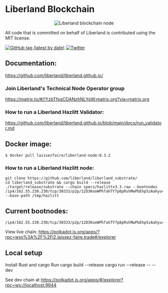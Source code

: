 # Liberland Blockchain
<p>
<center>

  <img style="max-height: 50px;" alt="Liberland blockchain node" title="Liberland Logo" src="(https://lgl.liberland.org/uploads/-/system/appearance/header_logo/1/Liberland_vlajka.png)">
</center>
</p>


All code that is committed on behalf of Liberland is contributed using the MIT license.

[![GitHub tag (latest by date)](https://img.shields.io/github/v/tag/liberland/liberland_substrate)](https://github.com/liberland/liberland_substrate/tags) [![Twitter](https://img.shields.io/badge/Twitter-gray?logo=twitter)](https://twitter.com/Liberland_org)


## Documentation:
https://github.com/liberland/liberland.github.io/


### Join Liberland's Technical Node Operator group
https://matrix.to/#/!YzbTfsgCDANzhNLYpW:matrix.org?via=matrix.org


### How to run a Liberland Hazlitt Validator:
https://github.com/liberland/liberland.github.io/blob/main/docs/run_validator.md

## Docker image:
`$ docker pull laissezfaire/liberland-node:0.3.2`


### How to run a Liberland Hazlitt node:
```shell
git clone https://github.com/liberland/liberland_substrate/
cd liberland_substrate && cargo build --release
./target/release/substrate --chain specs/hazlittv3.3.raw --bootnodes /ip4/162.55.230.230/tcp/30333/p2p/12D3KooWPhfahTY7p8pRshMwPbEhp5zAahyu4TwbjXqgGEUoavpr  --base-path /tmp/hazlitt
```

## Current bootnodes:
```
/ip4/162.55.230.230/tcp/30333/p2p/12D3KooWPhfahTY7p8pRshMwPbEhp5zAahyu4TwbjXqgGEUoavpr
```


View live chain:
https://polkadot.js.org/apps/?rpc=wss%3A%2F%2Fl2.laissez-faire.trade#/explorer


## Local setup
Install Rust and cargo
Run
cargo build --release
cargo run --release -- --dev

See dev chain at
https://polkadot.js.org/apps/#/explorer?rpc=ws://localhost:9944
